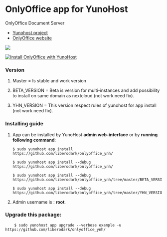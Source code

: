 # OnlyOffice app for YunoHost
OnlyOffice Document Server

- [Yunohost project](https://yunohost.org)
- [OnlyOffice website](https://www.onlyoffice.com)

![](http://kaosenlared.net/wp-content/uploads/2016/10/onlyoffyce-2.jpg)


[![Install OnlyOffice with YunoHost](https://install-app.yunohost.org/install-with-yunohost.png)](https://install-app.yunohost.org/?app=onlyoffice)

### Version

1. Master = Is stable and work version

2. BETA_VERSION = Beta is version for multi-instances and add possibility to install on same domain as nextcloud (not work need fix).

3. YHN_VERSION = This version respect rules of yunohost for app install (not work need fix).

### Installing guide

 1. App can be installed by YunoHost **admin web-interface** or by **running following command**:

        $ sudo yunohost app install https://github.com/liberodark/onlyoffice_ynh/
         
        $ sudo yunohost app install --debug https://github.com/liberodark/onlyoffice_ynh/
        
        $ sudo yunohost app install --debug https://github.com/liberodark/onlyoffice_ynh/tree/master/BETA_VERSION/
        
        $ sudo yunohost app install --debug https://github.com/liberodark/onlyoffice_ynh/tree/master/YHN_VERSION/
         
 1. Admin username is : **root**.
 
### Upgrade this package:

        $ sudo yunohost app upgrade --verbose example -u https://github.com/liberodark/onlyoffice_ynh/


